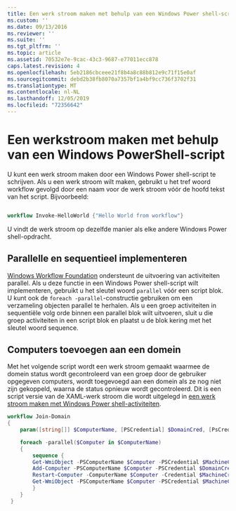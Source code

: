 ```yaml
---
title: Een werk stroom maken met behulp van een Windows Power shell-script | Microsoft Docs
ms.custom: ''
ms.date: 09/13/2016
ms.reviewer: ''
ms.suite: ''
ms.tgt_pltfrm: ''
ms.topic: article
ms.assetid: 70532e7e-9cac-43c3-9687-e77011ecc878
caps.latest.revision: 4
ms.openlocfilehash: 5eb2186cbceee21f8b4a8c88b812e9c71f15e0af
ms.sourcegitcommit: debd2b38fb8070a7357bf1a4bf9cc736f3702f31
ms.translationtype: MT
ms.contentlocale: nl-NL
ms.lasthandoff: 12/05/2019
ms.locfileid: "72356642"
---
```

# <a name="creating-a-workflow-by-using-a-windows-powershell-script"></a>Een werkstroom maken met behulp van een Windows PowerShell-script

U kunt een werk stroom maken door een Windows Power shell-script te schrijven. Als u een werk stroom wilt maken, gebruikt u het tref woord workflow gevolgd door een naam voor de werk stroom vóór de hoofd tekst van het script. Bijvoorbeeld:

```powershell

workflow Invoke-HelloWorld {"Hello World from workflow"}
```

U vindt de werk stroom op dezelfde manier als elke andere Windows Power shell-opdracht.

## <a name="implementing-parallel-and-sequence"></a>Parallelle en sequentieel implementeren

[Windows Workflow Foundation](https://msdn.microsoft.com/en-us/library/ms735967.aspx) ondersteunt de uitvoering van activiteiten parallel. Als u deze functie in een Windows Power shell-script wilt implementeren, gebruikt u het sleutel woord `parallel` vóór een script blok. U kunt ook de `foreach -parallel`-constructie gebruiken om een verzameling objecten parallel te herhalen. Als u een groep activiteiten in sequentiële volg orde binnen een parallel blok wilt uitvoeren, sluit u die groep activiteiten in een script blok en plaatst u de blok kering met het sleutel woord sequence.

## <a name="joining-computers-to-a-domain"></a>Computers toevoegen aan een domein

Met het volgende script wordt een werk stroom gemaakt waarmee de domein status wordt gecontroleerd van een groep door de gebruiker opgegeven computers, wordt toegevoegd aan een domein als ze nog niet zijn gekoppeld, waarna de status opnieuw wordt gecontroleerd. Dit is een script versie van de XAML-werk stroom die wordt uitgelegd in [een werk stroom maken met Windows Power shell-activiteiten](./creating-a-workflow-with-windows-powershell-activities.md).

```powershell
workflow Join-Domain
{
    param([string[]] $ComputerName, [PSCredential] $DomainCred, [PsCredential] $MachineCred)

    foreach -parallel($Computer in $ComputerName)
    {
        sequence {
        Get-WmiObject -PSComputerName $Computer -PSCredential $MachineCred
        Add-Computer -PSComputerName $Computer -PSCredential $DomainCred
        Restart-Computer -ComputerName $Computer -Credential $MachineCred -For PowerShell -Force -Wait -PSComputerName ""
        Get-WmiObject -PSComputerName $Computer -PSCredential $MachineCred
        }
    }
 }

```